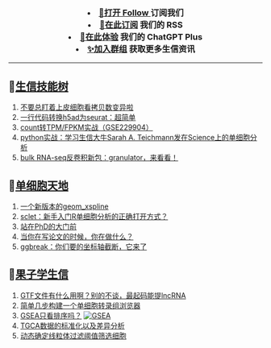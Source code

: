 
<h3 align="center">   
<li> <a href="https://app.follow.is/share/feeds/86231884517090304">🌈打开 Follow </a>订阅我们</li>  

<li> <a href="https://bioinforss-channel.vercel.app/">🎈在此订阅</a> 我们的 RSS</li>  

<li> <a href="https://kyplus.092420.xyz/">🌟在此体验</a> 我们的 ChatGPT Plus </li>  

<li> <a href="https://t.me/BioInfoTalk">✨加入群组</a> 获取更多生信资讯</li>  
</h3>

------------------

## 📝[生信技能树](https://github.com/ixxmu/mp_duty/issues?q=label%3A%E7%94%9F%E4%BF%A1%E6%8A%80%E8%83%BD%E6%A0%91+is%3Aclosed)
<!-- 1issueTable -->

1. [不要总盯着上皮细胞看拷贝数变异啦](https://github.com/ixxmu/mp_duty/issues/6879) 
2. [一行代码转换h5ad为seurat：超简单](https://github.com/ixxmu/mp_duty/issues/6874) 
3. [count转TPM/FPKM实战（GSE229904）](https://github.com/ixxmu/mp_duty/issues/6862) 
4. [python实战：学习生信大牛Sarah A. Teichmann发在Science上的单细胞分析](https://github.com/ixxmu/mp_duty/issues/6853) 
5. [bulk RNA-seq反卷积新包：granulator，来看看！](https://github.com/ixxmu/mp_duty/issues/6852) 
<!-- 1issueTable -->
## 📝[单细胞天地](https://github.com/ixxmu/mp_duty/issues?q=label%3A%E5%8D%95%E7%BB%86%E8%83%9E%E5%A4%A9%E5%9C%B0+is%3Aclosed)
<!-- 2issueTable -->

1. [一个新版本的geom_xspline](https://github.com/ixxmu/mp_duty/issues/6858) 
2. [sclet：新手入门R单细胞分析的正确打开方式？](https://github.com/ixxmu/mp_duty/issues/6588) 
3. [站在PhD的大门前](https://github.com/ixxmu/mp_duty/issues/6578) 
4. [当你在写论文的时候，你在做什么？](https://github.com/ixxmu/mp_duty/issues/6577) 
5. [ggbreak：你们要的坐标轴截断，它来了](https://github.com/ixxmu/mp_duty/issues/6328) 
<!-- 2issueTable -->

## 📝[果子学生信](https://github.com/ixxmu/mp_duty/issues?q=label%3A%E6%9E%9C%E5%AD%90%E5%AD%A6%E7%94%9F%E4%BF%A1+is%3Aclosed)
<!-- 3issueTable -->

1. [GTF文件有什么用啊？别的不谈，最起码能提lncRNA](https://github.com/ixxmu/mp_duty/issues/6080) 
2. [简单几步构建一个单细胞转录组浏览器](https://github.com/ixxmu/mp_duty/issues/5103) 
3. [GSEA只看排序吗？](https://github.com/ixxmu/mp_duty/issues/4920) [![GSEA](https://img.shields.io/github/labels/ixxmu/mp_duty/GSEA)](https://github.com/ixxmu/mp_duty/labels/GSEA)
4. [TGCA数据的标准化以及差异分析](https://github.com/ixxmu/mp_duty/issues/4829) 
5. [动态确定线粒体过滤阈值筛选细胞](https://github.com/ixxmu/mp_duty/issues/4754) 
<!-- 3issueTable -->

